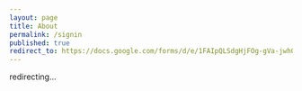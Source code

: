 ```yaml
---
layout: page
title: About
permalink: /signin
published: true
redirect_to: https://docs.google.com/forms/d/e/1FAIpQLSdgHjFOg-gVa-jwh0KxjjI_hrV3A9AOICfG6r3Ag3YlGCfQFA/viewform?usp=sf_link
---
```



redirecting...
